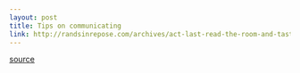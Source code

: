 ```yaml
---
layout: post
title: Tips on communicating
link: http://randsinrepose.com/archives/act-last-read-the-room-and-taste-the-soup/
---
```



[source](http://randsinrepose.com/archives/act-last-read-the-room-and-taste-the-soup/)
